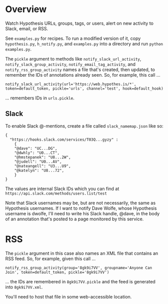 # Overview

Watch Hypothesis URLs, groups, tags, or users, alert on new activity to Slack, email, or RSS.

See `examples.py` for recipes. To run a modified version of it, copy `hypothesis.py`, `h_notify.py`, and `examples.py` into a directory and run `python examples.py`.

The `pickle` argument to methods like `notify_slack_url_activity`, `notify_slack_group_activity`, `notify_email_tag_activity`, and `notify_rss_group_activity` names a file that's created, then updated, to remember the IDs of annotations already seen. So, for example, this call ...

 `notify_slack_url_activity(url='https://web.hypothes.is/*', token=default_token, pickle='urls', channel='test', hook=default_hook)`
 
 ... remembers IDs in `urls.pickle`.

## Slack

To enable Slack @-mentions, create a file called `slack_namemap.json` like so:

```
{
  "https://hooks.slack.com/services/T03Q...gyzy" :
    {
    "@dave": "UC...DG",
    "@dwhly": "U0...CT",
    "@hmstepanek": "U8...2W",
    "@judell": "U0...AV",
    "@nateangell": "U3...U9",
    "@katelyn": "U8...72",
    }
}
```

The values are internal Slack IDs which you can find at `https://api.slack.com/methods/users.list/test`

Note that Slack usernames may be, but are not necessarily, the same as Hypothesis usernames. If I want to notify Dave Wolfe, whose Hypothesis username is dwolfe, I'll need to write his Slack handle, @dave, in the body of an annotation that's posted to a page monitored by this service.

# RSS

The `pickle` argument in this case also names an XML file that contains an RSS feed. So, for example, given this call ...

`notify_rss_group_activity(group='8gk9i7VV', groupname='Anyone Can Join', token=default_token, pickle='8gk9i7VV')`

... the IDs are remembered in `8gk9i7VV.pickle` and the feed is generated into `8gk9i7VV.xml`. 

You'll need to host that file in some web-accessible location.


